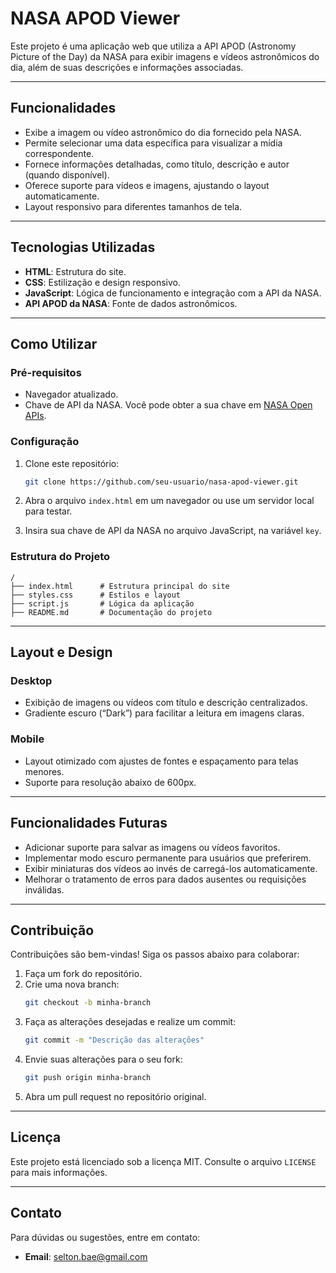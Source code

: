 # NASA APOD Viewer

Este projeto é uma aplicação web que utiliza a API APOD (Astronomy Picture of the Day) da NASA para exibir imagens e vídeos astronômicos do dia, além de suas descrições e informações associadas.

---

## Funcionalidades

- Exibe a imagem ou vídeo astronômico do dia fornecido pela NASA.
- Permite selecionar uma data específica para visualizar a mídia correspondente.
- Fornece informações detalhadas, como título, descrição e autor (quando disponível).
- Oferece suporte para vídeos e imagens, ajustando o layout automaticamente.
- Layout responsivo para diferentes tamanhos de tela.

---

## Tecnologias Utilizadas

- **HTML**: Estrutura do site.
- **CSS**: Estilização e design responsivo.
- **JavaScript**: Lógica de funcionamento e integração com a API da NASA.
- **API APOD da NASA**: Fonte de dados astronômicos.

---

## Como Utilizar

### Pré-requisitos

- Navegador atualizado.
- Chave de API da NASA. Você pode obter a sua chave em [NASA Open APIs](https://api.nasa.gov/).

### Configuração

1. Clone este repositório:
   ```bash
   git clone https://github.com/seu-usuario/nasa-apod-viewer.git
   ```

2. Abra o arquivo `index.html` em um navegador ou use um servidor local para testar.

3. Insira sua chave de API da NASA no arquivo JavaScript, na variável `key`.

### Estrutura do Projeto

```plaintext
/
├── index.html      # Estrutura principal do site
├── styles.css      # Estilos e layout
├── script.js       # Lógica da aplicação
├── README.md       # Documentação do projeto
```

---

## Layout e Design

### Desktop
- Exibição de imagens ou vídeos com título e descrição centralizados.
- Gradiente escuro (“Dark”) para facilitar a leitura em imagens claras.

### Mobile
- Layout otimizado com ajustes de fontes e espaçamento para telas menores.
- Suporte para resolução abaixo de 600px.

---

## Funcionalidades Futuras

- Adicionar suporte para salvar as imagens ou vídeos favoritos.
- Implementar modo escuro permanente para usuários que preferirem.
- Exibir miniaturas dos vídeos ao invés de carregá-los automaticamente.
- Melhorar o tratamento de erros para dados ausentes ou requisições inválidas.

---

## Contribuição

Contribuições são bem-vindas! Siga os passos abaixo para colaborar:

1. Faça um fork do repositório.
2. Crie uma nova branch:
   ```bash
   git checkout -b minha-branch
   ```
3. Faça as alterações desejadas e realize um commit:
   ```bash
   git commit -m "Descrição das alterações"
   ```
4. Envie suas alterações para o seu fork:
   ```bash
   git push origin minha-branch
   ```
5. Abra um pull request no repositório original.

---

## Licença

Este projeto está licenciado sob a licença MIT. Consulte o arquivo `LICENSE` para mais informações.

---

## Contato

Para dúvidas ou sugestões, entre em contato:

- **Email**: selton.bae@gmail.com

